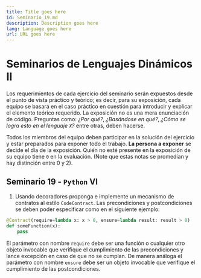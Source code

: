 ```yaml
---
title: Title goes here
id: Seminario_19.md
description: Description goes here
lang: Language goes here
url: URL goes here
---
```


# Seminarios de Lenguajes Dinámicos II

Los requerimientos de cada ejercicio del seminario serán expuestos 
desde el punto de vista práctico y teórico; es decir, para su 
exposición, cada equipo se basará en el caso práctico en cuestión para 
introducir y explicar el elemento teórico requerido. La exposición no 
es una mera enunciación de código. Preguntas como: _¿Por qué?_, 
_¿Basándose en qué?_, _¿Cómo se logra esto en el lenguaje `X`?_ entre 
otras, deben hacerse.

Todos los miembros del equipo deben participar en la solución del 
ejercicio y estar preparados para exponer todo el trabajo. **La persona 
a exponer** se decide el día de la exposición. Quién no esté presente 
en la exposición de su equipo tiene `0` en la evaluación. (Note que 
estas notas se promedian y hay distinción entre 0 y 2).

## Seminario 19 - `Python` VI

1. Usando decoradores proponga e implemente un mecanismo de 
contratos al estilo `CodeContract`. Las precondiciones y 
postcondiciones se deben poder especificar como en el siguiente 
ejemplo:

```python
@Contract(require=lambda x: x > 0, ensure=lambda result: result > 0)
def someFunction(x):
	pass
```

El parámetro con nombre `require` debe ser una función o cualquier otro 
objeto invocable que verifique el cumplimiento de las precondiciones y 
lance excepción en caso de que no se cumplan. De manera análoga el 
parámetro con nombre `ensure` debe ser un objeto invocable que 
verifique el cumplimiento de las postcondiciones. 

